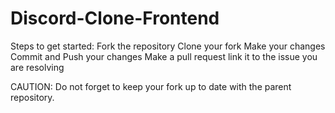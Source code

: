 # Discord-Clone-Frontend

Steps to get started:
Fork the repository
Clone your fork
Make your changes
Commit and Push your changes
Make a pull request link it to the issue you are resolving

CAUTION: Do not forget to keep your fork up to date with the parent repository.
